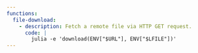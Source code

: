 ```yaml
---
functions:
  file-download:
    - description: Fetch a remote file via HTTP GET request.
      code: |
        julia -e 'download(ENV["$URL"], ENV["$LFILE"])'
---
```

